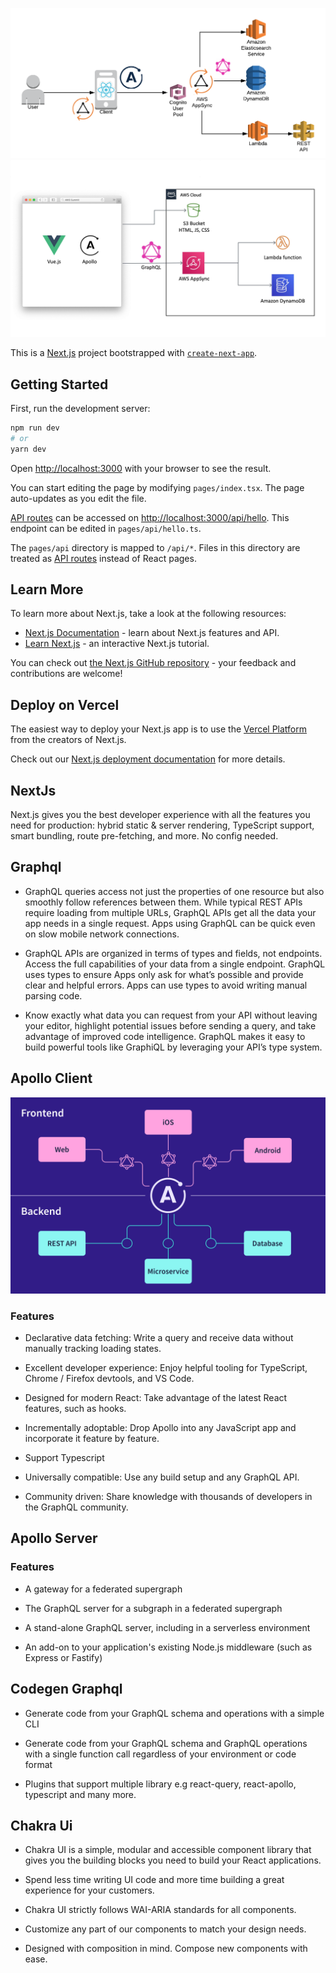 ![poc1](./public/poc_1.png)
![poc2](./public/poc_2.jpeg)

This is a [Next.js](https://nextjs.org/) project bootstrapped with [`create-next-app`](https://github.com/vercel/next.js/tree/canary/packages/create-next-app).

## Getting Started

First, run the development server:

```bash
npm run dev
# or
yarn dev
```

Open [http://localhost:3000](http://localhost:3000) with your browser to see the result.

You can start editing the page by modifying `pages/index.tsx`. The page auto-updates as you edit the file.

[API routes](https://nextjs.org/docs/api-routes/introduction) can be accessed on [http://localhost:3000/api/hello](http://localhost:3000/api/hello). This endpoint can be edited in `pages/api/hello.ts`.

The `pages/api` directory is mapped to `/api/*`. Files in this directory are treated as [API routes](https://nextjs.org/docs/api-routes/introduction) instead of React pages.

## Learn More

To learn more about Next.js, take a look at the following resources:

- [Next.js Documentation](https://nextjs.org/docs) - learn about Next.js features and API.
- [Learn Next.js](https://nextjs.org/learn) - an interactive Next.js tutorial.

You can check out [the Next.js GitHub repository](https://github.com/vercel/next.js/) - your feedback and contributions are welcome!

## Deploy on Vercel

The easiest way to deploy your Next.js app is to use the [Vercel Platform](https://vercel.com/new?utm_medium=default-template&filter=next.js&utm_source=create-next-app&utm_campaign=create-next-app-readme) from the creators of Next.js.

Check out our [Next.js deployment documentation](https://nextjs.org/docs/deployment) for more details.

## NextJs

Next.js gives you the best developer experience with all the features you need for production: hybrid static & server rendering, TypeScript support, smart bundling, route pre-fetching, and more. No config needed.

## Graphql

- GraphQL queries access not just the properties of one resource but also smoothly follow references between them. While typical REST APIs require loading from multiple URLs, GraphQL APIs get all the data your app needs in a single request. Apps using GraphQL can be quick even on slow mobile network connections.

- GraphQL APIs are organized in terms of types and fields, not endpoints. Access the full capabilities of your data from a single endpoint. GraphQL uses types to ensure Apps only ask for what’s possible and provide clear and helpful errors. Apps can use types to avoid writing manual parsing code.

- Know exactly what data you can request from your API without leaving your editor, highlight potential issues before sending a query, and take advantage of improved code intelligence. GraphQL makes it easy to build powerful tools like GraphiQL by leveraging your API’s type system.

## Apollo Client

![alt text](./public/frontend_backend_diagram.svg)

### Features

- Declarative data fetching: Write a query and receive data without manually tracking loading states.

- Excellent developer experience: Enjoy helpful tooling for TypeScript, Chrome / Firefox devtools, and VS Code.

- Designed for modern React: Take advantage of the latest React features, such as hooks.

- Incrementally adoptable: Drop Apollo into any JavaScript app and incorporate it feature by feature.

- Support Typescript

- Universally compatible: Use any build setup and any GraphQL API.

- Community driven: Share knowledge with thousands of developers in the GraphQL community.

## Apollo Server

### Features

- A gateway for a federated supergraph
- The GraphQL server for a subgraph in a federated supergraph

- A stand-alone GraphQL server, including in a serverless environment
- An add-on to your application's existing Node.js middleware (such as Express or Fastify)

## Codegen Graphql

- Generate code from your GraphQL schema and operations with a simple CLI

- Generate code from your GraphQL schema and GraphQL operations with a single function call regardless of your environment or code format

- Plugins that support multiple library e.g react-query, react-apollo, typescript and many more.

## Chakra Ui

- Chakra UI is a simple, modular and accessible component library that gives you the building blocks you need to build your React applications.

- Spend less time writing UI code and more time building a great experience for your customers.

- Chakra UI strictly follows WAI-ARIA standards for all components.

- Customize any part of our components to match your design needs.

- Designed with composition in mind. Compose new components with ease.
